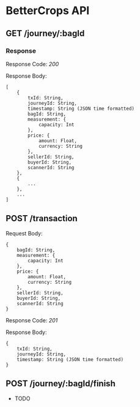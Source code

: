 # BetterCrops API

## GET /journey/:bagId

### Response

Response Code: *200*

Response Body:

```
[
    {
        txId: String,
        journeyId: String,
        timestamp: String (JSON time formatted)
        bagId: String,
        measurement: {
            capacity: Int
        },
        price: {
            amount: Float,
            currency: String
        },
        sellerId: String,
        buyerId: String,
        scannerId: String
    },
    {
        ...
    },
    ... 
]
```

## POST /transaction

Request Body:

```
{
    bagId: String,
    measurement: {
        capacity: Int
    },
    price: {
        amount: Float,
        currency: String
    },
    sellerId: String,
    buyerId: String,
    scannerId: String
}
```

Response Code: *201*

Response Body:

```
{
    txId: String,
    journeyId: String,
    timestamp: String (JSON time formatted)
}
```

## POST /journey/:bagId/finish

- TODO